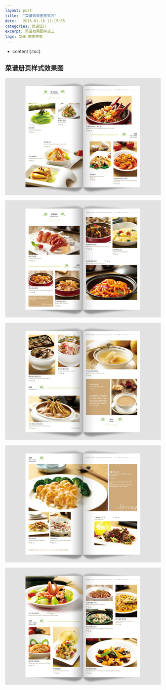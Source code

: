 ```yaml
---
layout: post
title:  "菜谱效果图样式三"
date:   2016-01-16 11:15:55
categories: 菜谱设计
excerpt: 菜谱效果图样式三
tags: 菜谱 效果样式
---
```


* content
{:toc}

## 菜谱册页样式效果图

![caipu](/css/pics/11/1.jpg "菜谱效果图") 

![caipu](/css/pics/11/2.jpg "菜谱效果图") 

![caipu](/css/pics/11/3.jpg "菜谱效果图") 

![caipu](/css/pics/11/4.jpg "菜谱效果图") 

![caipu](/css/pics/11/5.jpg "菜谱效果图") 